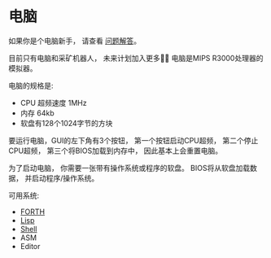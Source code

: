 # 电脑

如果你是个电脑新手，
请查看 [问题解答](computer/0-noobs.md)。

目前只有电脑和采矿机器人，
未来计划加入更多
电脑是MIPS R3000处理器的模拟器。

电脑的规格是:
- CPU 超频速度 1MHz
- 内存 64kb
- 软盘有128个1024字节的方块

要运行电脑，GUI的左下角有3个按钮，
第一个按钮启动CPU超频， 
第二个停止CPU超频，
第三个将BIOS加载到内存中，
因此基本上会重置电脑。

为了启动电脑，
你需要一张带有操作系统或程序的软盘。
BIOS将从软盘加载数据，
并启动程序/操作系统。

可用系统:
- [FORTH](computer/1-forth.md)
- [Lisp](computer/2-lisp.md)
- [Shell](computer/3-shell.md)
- ASM
- Editor

